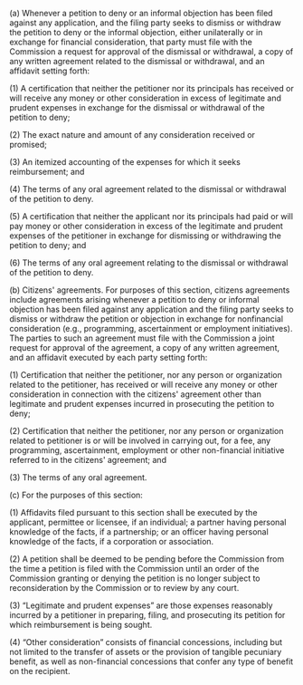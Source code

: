 (a) Whenever a petition to deny or an informal objection has been filed against any application, and the filing party seeks to dismiss or withdraw the petition to deny or the informal objection, either unilaterally or in exchange for financial consideration, that party must file with the Commission a request for approval of the dismissal or withdrawal, a copy of any written agreement related to the dismissal or withdrawal, and an affidavit setting forth:

(1) A certification that neither the petitioner nor its principals has received or will receive any money or other consideration in excess of legitimate and prudent expenses in exchange for the dismissal or withdrawal of the petition to deny;

(2) The exact nature and amount of any consideration received or promised;

(3) An itemized accounting of the expenses for which it seeks reimbursement; and

(4) The terms of any oral agreement related to the dismissal or withdrawal of the petition to deny.

(5) A certification that neither the applicant nor its principals had paid or will pay money or other consideration in excess of the legitimate and prudent expenses of the petitioner in exchange for dismissing or withdrawing the petition to deny; and

(6) The terms of any oral agreement relating to the dismissal or withdrawal of the petition to deny.

(b) Citizens' agreements. For purposes of this section, citizens agreements include agreements arising whenever a petition to deny or informal objection has been filed against any application and the filing party seeks to dismiss or withdraw the petition or objection in exchange for nonfinancial consideration (e.g., programming, ascertainment or employment initiatives). The parties to such an agreement must file with the Commission a joint request for approval of the agreement, a copy of any written agreement, and an affidavit executed by each party setting forth:

(1) Certification that neither the petitioner, nor any person or organization related to the petitioner, has received or will receive any money or other consideration in connection with the citizens' agreement other than legitimate and prudent expenses incurred in prosecuting the petition to deny;

(2) Certification that neither the petitioner, nor any person or organization related to petitioner is or will be involved in carrying out, for a fee, any programming, ascertainment, employment or other non-financial initiative referred to in the citizens' agreement; and

(3) The terms of any oral agreement.

(c) For the purposes of this section:

(1) Affidavits filed pursuant to this section shall be executed by the applicant, permittee or licensee, if an individual; a partner having personal knowledge of the facts, if a partnership; or an officer having personal knowledge of the facts, if a corporation or association.

(2) A petition shall be deemed to be pending before the Commission from the time a petition is filed with the Commission until an order of the Commission granting or denying the petition is no longer subject to reconsideration by the Commission or to review by any court.

(3) “Legitimate and prudent expenses” are those expenses reasonably incurred by a petitioner in preparing, filing, and prosecuting its petition for which reimbursement is being sought.
              

(4) “Other consideration” consists of financial concessions, including but not limited to the transfer of assets or the provision of tangible pecuniary benefit, as well as non-financial concessions that confer any type of benefit on the recipient.

